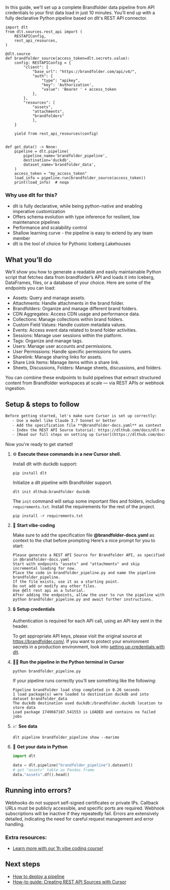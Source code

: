 In this guide, we'll set up a complete Brandfolder data pipeline from API credentials to your first data load in just 10 minutes. You'll end up with a fully declarative Python pipeline based on dlt's REST API connector.

```python-outcome
import dlt
from dlt.sources.rest_api import (
    RESTAPIConfig,
    rest_api_resources,
)

@dlt.source
def brandfolder_source(access_token=dlt.secrets.value):
    config: RESTAPIConfig = {
        "client": {
            "base_url": "https://brandfolder.com/api/v4/",
            "auth": {
                "type": "apikey",
                "key": 'Authorization',
                "value": 'Bearer ' + access_token
            },
        },
        "resources": [
            "assets",
            "attachments",
            "brandfolders"
            ],
    }

    yield from rest_api_resources(config)


def get_data() -> None:
    pipeline = dlt.pipeline(
        pipeline_name='brandfolder_pipeline',
        destination='duckdb',
        dataset_name='brandfolder_data', 
    )
    access_token = "my_access_token"
    load_info = pipeline.run(brandfolder_source(access_token))
    print(load_info)  # noqa
```

### Why use dlt for this?

- dlt is fully declarative, while being python-native and enabling imperative customization
- Offers schema evolution with type inference for resilient, low maintenance pipelines
- Performance and scalability control
- Shallow learning curve - the pipeline is easy to extend by any team member
- dlt is the tool of choice for Pythonic Iceberg Lakehouses

## What you’ll do

We’ll show you how to generate a readable and easily maintainable Python script that fetches data from brandfolder’s API and loads it into Iceberg, DataFrames, files, or a database of your choice. Here are some of the endpoints you can load:

- Assets: Query and manage assets.
- Attachments: Handle attachments in the brand folder.
- Brandfolders: Organize and manage different brand folders.
- CDN Aggregates: Access CDN usage and performance data.
- Collections: Manage collections within brand folders.
- Custom Field Values: Handle custom metadata values.
- Events: Access event data related to brand folder activities.
- Sessions: Manage user sessions within the platform.
- Tags: Organize and manage tags.
- Users: Manage user accounts and permissions.
- User Permissions: Handle specific permissions for users.
- Sharelink: Manage sharing links for assets.
- Share Link Items: Manage items within a share link.
- Sheets, Discussions, Folders: Manage sheets, discussions, and folders.

You can combine these endpoints to build pipelines that extract structured content from Brandfolder workspaces at scale — via REST APIs or webhook ingestion.

## Setup & steps to follow

```default
Before getting started, let's make sure Cursor is set up correctly:
   - Use a model like Claude 3.7 Sonnet or better
   - Add the specification file **@brandfolder-docs.yaml** as context
   - Index the REST API Source tutorial: https://dlthub.com/docs/dlt-ecosystem/verified-sources/rest_api/ and add it to context as **@dlt rest api**
   - [Read our full steps on setting up Cursor](https://dlthub.com/docs/dlt-ecosystem/llm-tooling/cursor-restapi#23-configuring-cursor-with-documentation)
```

Now you're ready to get started! 

1. ⚙️ **Execute these commands in a new Cursor shell.**
    
    Install dlt with duckdb support:
    ```shell
    pip install dlt
    ```

    Initialize a dlt pipeline with Brandfolder support.
    ```shell
    dlt init dlthub:brandfolder duckdb
    ```

    The `init` command will setup some important files and folders, including `requirements.txt`. Install the requirements for the rest of the project.
    ```shell
    pip install -r requirements.txt
    ```
    
2. 🤠 **Start vibe-coding**
    
    Make sure to add the specification file **@brandfolder-docs.yaml** as context to the chat before prompting
    Here’s a nice prompt for you to start: 
    
    ```prompt
    Please generate a REST API Source for Brandfolder API, as specified in @brandfolder-docs.yaml 
    Start with endpoints "assets" and "attachments" and skip incremental loading for now. 
    Place the code in brandfolder_pipeline.py and name the pipeline brandfolder_pipeline. 
    If the file exists, use it as a starting point. 
    Do not add or modify any other files. 
    Use @dlt rest api as a tutorial. 
    After adding the endpoints, allow the user to run the pipeline with python brandfolder_pipeline.py and await further instructions.
    ```

    
3. 🔒 **Setup credentials** 
    
    Authentication is required for each API call, using an API key sent in the header.
    
    To get appropriate API keys, please visit the original source at https://brandfolder.com/.
    If you want to protect your environment secrets in a production environment, look into [setting up credentials with dlt](https://dlthub.com/docs/walkthroughs/add_credentials).
    
4. 🏃‍♀️ **Run the pipeline in the Python terminal in Cursor**
    
    ```shell
    python brandfolder_pipeline.py
    ```
    
    If your pipeline runs correctly you’ll see something like the following:
    
    ```shell
    Pipeline brandfolder load step completed in 0.26 seconds
    1 load package(s) were loaded to destination duckdb and into dataset brandfolder_data
    The duckdb destination used duckdb:/brandfolder.duckdb location to store data
    Load package 1749667187.541553 is LOADED and contains no failed jobs
    ```
    
5. 📈 **See data**
    
    ```shell
    dlt pipeline brandfolder_pipeline show --marimo
    ```
    
6. 🐍 **Get your data in Python**
    
    ```python
    import dlt

   data = dlt.pipeline("brandfolder_pipeline").dataset()
   # get "assets" table as Pandas frame
   data."assets".df().head()
    ```

## Running into errors?

Webhooks do not support self-signed certificates or private IPs. Callback URLs must be publicly accessible, and specific ports are required. Webhook subscriptions will be inactive if they repeatedly fail. Errors are extensively detailed, indicating the need for careful request management and error handling.

### Extra resources:

- [Learn more with our 1h vibe coding course!](https://www.youtube.com/watch?v=GGid70rnJuM)

## Next steps

- [How to deploy a pipeline](https://dlthub.com/docs/walkthroughs/deploy-a-pipeline)
- [How-to guide: Creating REST API Sources with Cursor](https://dlthub.com/docs/dlt-ecosystem/llm-tooling/cursor-restapi)